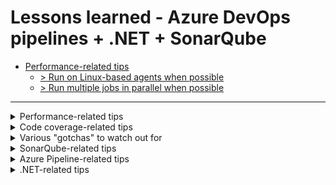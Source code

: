 # Lessons learned - Azure DevOps pipelines + .NET + SonarQube

- [Performance-related tips](#performance-related-tips)
  - [> Run on Linux-based agents when possible](#-run-on-linux-based-agents-when-possible)
  - [> Run multiple jobs in parallel when possible](#-run-multiple-jobs-in-parallel-when-possible)

---
<details>
  <summary>
    Performance-related tips
  </summary>

## Performance-related tips
### > Run on Linux-based agents when possible
When possible, always run the pipeline on a Linux-based agent instead of a Windows-based one. In my experience this can reduce the runtime by up to 50%, depending on the pipeline workload:

```yaml
pool:
  vmImage: "ubuntu-latest"
```

(`ubuntu-latest` is also the default Agent image in Azure DevOps, so if you don't specify anything else this will be used)

This in itself means you should avoid using the [VSBuild@1](https://learn.microsoft.com/en-us/azure/devops/pipelines/tasks/reference/vsbuild-v1?view=azure-pipelines) and [VSTest@2](https://learn.microsoft.com/en-us/azure/devops/pipelines/tasks/reference/vstest-v2?view=azure-pipelines) tasks as these can only be run on a Windows-based agent. You should instead use the [DotNetCoreCLI@2](https://learn.microsoft.com/en-us/azure/devops/pipelines/tasks/reference/dotnet-core-cli-v2?view=azure-pipelines) task for building/restoring/testing .NET code.

### > Run multiple jobs in parallel when possible
A great way to reduce the total time a build takes is to run multiple smaller jobs in parallel instead of one big job. A `job` in Azure DevOps will automatically run on a separate agent, and thus run in parallel, as opposed to a separate step or task that will run sequentially on the same agent. In the following example, Job A & Job B will run at the same time:

```yaml
jobs:
- job: A
  steps:
  - bash: echo "A"

- job: B
  steps:
  - bash: echo "B"
```

 [You can find more info about how Jobs work here](https://learn.microsoft.com/en-us/azure/devops/pipelines/process/phases?view=azure-devops&tabs=yaml).

This means you can for example have one job that builds the main source code and another job that runs the tests and a third job that does some kind of analysis, and they can all run simultaneously.

You can combine this with something like a a final "publish" step that utilizes the [`dependsOn`](https://learn.microsoft.com/en-us/azure/devops/pipelines/process/conditions?view=azure-devops&tabs=yaml%2Cstages#use-the-output-variable-from-a-job-in-a-condition-in-a-subsequent-job) parameter to make sure it doesn't run until all the other jobs have finished successfully.

The only thing that limits parallelization in this way is more or less if there are dependencies between steps of a specific pipeline that cannot be run in a different job (which runs on a different agent). Keep in mind thought that you can utilize the [PublishPipelineArtifact](https://learn.microsoft.com/en-us/azure/devops/pipelines/tasks/reference/publish-pipeline-artifact-v1?view=azure-pipelines) and [DownloadPipelineArtifact](https://learn.microsoft.com/en-us/azure/devops/pipelines/tasks/reference/download-pipeline-artifact-v2?view=azure-pipelines) tasks to publish some kind of result from one job and download it in another.

It is also easier to run more jobs in parallel if your .NET code is using .NET Core (.NET 6/7/8) and not .NET Framework because it is possible to build individual .NET Core projects in the pipeline without having to build everything in a solution, which is not the case for .NET Framework*. This means that if you have let's say `Project1.csproj` and `TestProject1.csproj` that are both part of `MySolution.sln`, you can create two jobs that builds that specific `.csproj` file and not the entire solution, and then run them in parallel.

>\* technically it is possible to build individual projects instead of a entire solution using the [VSBuild@1](https://learn.microsoft.com/en-us/azure/devops/pipelines/tasks/reference/vsbuild-v1?view=azure-pipelines) too, by pointing to the path of a `.csproj` file using the ["solution"](https://learn.microsoft.com/en-us/azure/devops/pipelines/tasks/reference/vsbuild-v1?view=azure-pipelines#:~:text=solution%20%2D-,Solution,-string.%20Required.%20Default) property. The issue is that this takes an extreme amount of time, often as long as building the entire solution in my experience. I suspect this is because the legacy "VS" tasks are built from the ground-up to work using a solution file, so this way of building is a bit of a hack and does not seem to be officially supported.

Keep in mind that as you increase the number of parallel jobs that are being run you might start getting into issues where there are no available agents because all of them are already busy with other jobs. In this case you can go to Project Settings > Pipelines > Parallel jobs and increase the number there (if you're willing to pay for it). This costs [$40 per month per additional Microsoft-hosted agent](https://azure.microsoft.com/en-us/pricing/details/devops/azure-devops-services/).

![image](https://github.com/OscarBennich/lessons-learned-azure-devops-sq-dotnet/assets/26872957/6df852e3-f12e-4e79-9072-c2858490edeb)

### > Limit frequency of static code analysis runs
If you are using some kind of tool for static code analysis, such as [SonarQube](https://www.sonarsource.com/products/sonarqube/), keep in mind that doing this on a medium to large solution adds a significant amount of time to the build process as well as taking time to run the actual analysis (at least when it comes to SonarQube). Therefore a good way to save time is to reduce this analysis when it is not "required" (based on preferences and/or organizational policies).

One way to achieve this is to create a script like this (this is a PowerShell example):

```ps
# SonarQube analysis will be run if any of these are true:
# 1. The runSonarQube parameter is manually set to true.
# 2. The build is for either of these branches: dev, master, Releases/*.
# 3. The build is for a pull request to either of these branches: dev, master, Releases/*.

Param(
    [string]$runSonarQubeParameter,
    [string]$buildSourceBranch,
    [string]$pullRequestTargetBranch
)

$branchRequiresAnalysis = $buildSourceBranch -eq 'dev' -or $buildSourceBranch -eq 'master' -or $buildSourceBranch -like 'Releases/*'
$prTargetRequiresAnalysis = $pullRequestTargetBranch -eq 'dev' -or $pullRequestTargetBranch -eq 'master' -or $pullRequestTargetBranch -like 'Releases/*'

if ($branchRequiresAnalysis) {
    Write-Host "Branch requires SonarQube analysis."
}

if ($prTargetRequiresAnalysis) {
    Write-Host "Pull request target requires SonarQube analysis."
}

if ($runSonarQubeParameter -eq "True") {
    Write-Host "SonarQube analysis is manually requested."
}

$sonarQubeShouldBeRun = $runSonarQubeParameter -eq "True" -or $branchRequiresAnalysis -or $prTargetRequiresAnalysis

if (!$sonarQubeShouldBeRun) {
    Write-Host "##[warning] NOTE: SonarQube analysis will be skipped for this build!"
}

# Set "SonarQubeShouldBeRun" variable to be used in rest of the pipeline
# See: https://learn.microsoft.com/en-us/azure/devops/pipelines/process/set-variables-scripts?view=azure-devops&tabs=powershell
Write-Host "##vso[task.setvariable variable=sonarQubeShouldBeRun]$sonarQubeShouldBeRun"
```
This script can then be called like this:

```yaml
# This script will set the variable "sonarQubeShouldBeRun" to true or false
- task: PowerShell@2
  displayName: Determine if SonarQube analysis should be run
  inputs:
    targetType: filePath
    filePath: build/scripts/Determine-SonarQubeAnalysisShouldBeRun.ps1
    arguments: "${{ parameters.runSonarQube }} '$(Build.SourceBranchName)' '$(System.PullRequest.TargetBranchName)'"
```

and the `sonarQubeShouldBeRun` variable can be used to control the analysis steps like this:

```yaml
- task: SonarQubeAnalyze@5
  displayName: "SonarQube: Run analysis"
  condition: and(succeeded(), eq(variables.sonarQubeShouldBeRun, true))
```

This will make sure that the analysis is only run for the main branches that require this analysis as well as any pull requests that target those branches. On top of this it also takes into account a manual flag "runSonarQubeParameter" that can be used when an analysis run is required outside of these situations.

This parameter can be set like this:

```yaml
parameters:
  - name: runSonarQube
    type: boolean
    default: false
    displayName: Run SonarQube analysis
```

and will show up like this in the UI when queueing a new pipeline build:

![image](https://github.com/OscarBennich/lessons-learned-azure-devops-sq-dotnet/assets/26872957/92a7569e-bc34-4b2f-bd08-8a19269d7289)

### > Avoid unnecessary .NET project building due to implicit restore & build
Make sure you are not accidentally building a project/solution multiple times - Because of the way that the [implicit restore](https://learn.microsoft.com/en-us/dotnet/core/tools/dotnet-build#implicit-restore) works for dotnet tasks it is very easy to, say, first build a solution with a project and a test project in one step, and then run the tests using the `DotNetCoreCLI@2` task, not knowing that this will trigger an additional unnecessary build of that test project. 

A way to get around this is to either (a) skip the first build step and simply run the test task as this will also build and restore the project, or (b) keep the separate build task and then call the test task with the `--no-build` argument:

```yaml
- task: DotNetCoreCLI@2
  displayName: "🔬 dotnet test"
  inputs:
    command: "test"
    projects: "**/MyTestProject.csproj"
    arguments: >
      --no-build # <----
```

The `--no-build` flag will skip building the test project before running it, it also implicitly sets the --no-restore flag. 
- See https://learn.microsoft.com/en-us/dotnet/core/tools/dotnet-test

### > Avoid the "PublishCodeCoverageResults@1" task due to poor performance
The [`PublishCodeCoverageResults@1`](https://learn.microsoft.com/en-us/azure/devops/pipelines/tasks/reference/publish-code-coverage-results-v1?view=azure-pipelines) task in Azure DevOps is used to take already produced code coverage results (JaCoCo / Cobertura format) and publish it to the pipeline. This makes the code coverage results show up as a tab in the pipeline run summary in Azure DevOps:

![image](https://github.com/OscarBennich/lessons-learned-azure-devops-sq-dotnet/assets/26872957/e806df44-f98d-4d44-805b-9d3c1c256a30)

The issue is that this task is so incredibly slow that it basically makes it unusable unless the amount of files is very small. This is a known issue and has [been reported years ago](https://github.com/microsoft/azure-pipelines-tasks/issues/4945) but not fixed (yet).

An alternative to this stand-alone task you can use if you are running a .NET test task is to specify that code coverage should be collected and published during the test run, like this:

```yaml
- task: DotNetCoreCLI@2
  displayName: "🔬 dotnet test"
  inputs:
    command: "test"
    projects: "**/MyTestProject.csproj"
    publishTestResults: true # <----
    arguments: >
      --collect "Code Coverage" # <----
```

Note that the [default value for the "publishTestResults" parameter is `true`](https://learn.microsoft.com/en-us/azure/devops/pipelines/tasks/reference/dotnet-core-cli-v2?view=azure-pipelines#:~:text=publishTestResults%20%2D-,Publish%20test%20results%20and%20code%20coverage,-boolean.%20Optional.%20Use) and can therefore be skipped. I've explicitly added it here for the sake of clarity.

Publishing the test results directly form the "DotNetCoreCLI@2" task like this is **much, much faster** and I don't exactly know why. However, the "built-in" code coverage reporting only handles the binary `.coverage` format (which is what is produced if you don't specify another format in the `--collect` argument). Therefore, if you are instead producing code coverage results with some kind of XML-based format ([using "Coverlet" for example](https://github.com/coverlet-coverage/coverlet?tab=readme-ov-file#usage)), then you need to use the stand-alone publish task.

An alternative to this is to instead produce the code results with the `.coverage` format, publish it, and then in a separate task re-format the results to XML. One way to do is to use the [`dotnet-coverage` tool](https://learn.microsoft.com/en-us/dotnet/core/additional-tools/dotnet-coverage). Specific info about re-formatting and/or merging reports using this tool can be found [here](https://learn.microsoft.com/en-us/dotnet/core/additional-tools/dotnet-coverage#merge-code-coverage-reports).

Combining both these things could look like this:

```yaml
- task: DotNetCoreCLI@2
  displayName: "🔬 dotnet test"
  inputs:
    command: "test"
    projects: "**/MyTestProject.csproj"
    publishTestResults: true
    arguments: >
      --collect "Code Coverage"

- task: PowerShell@2
  displayName: "Install the 'dotnet-coverage' tool"
  inputs:
    targetType: inline
    script: dotnet tool install dotnet-coverage --global --ignore-failed-sources

- script: >
    dotnet-coverage merge -o $(Agent.TempDirectory)/coverage.xml -f xml $(Agent.TempDirectory)/*/*.coverage
  displayName: "Re-format code coverage file(s) to XML"
```

This will result in you being able to take advantage of the faster publishing speed of doing it using the `DotNetCoreCLI@2` task while also being able to output the code coverage results in a more generic format (for SonarQube for example).

</details>

<details>
  <summary>
    Code coverage-related tips
  </summary>
  
## Code coverage-related tips
### > Gathering code coverage from parallel jobs
...

### > How to enable collecting of code coverage during test execution
- DotNetCoreCLI@2

```yaml
- task: DotNetCoreCLI@2
  displayName: "🔬 dotnet test"
  inputs:
    command: "test"
    projects: "**/MyTestProject.csproj"
    arguments: >
      --collect "Code Coverage" # <----
```

Note that you can specify the argument like this `--collect "Code Coverage;Format=Xml"` to collect the coverage information in an XML format instead of the binary `.coverage` format.

- VSTest@2

```yaml
- task: VSTest@2
  displayName: "🔬 VS Test"
  inputs:
    testAssemblyVer2: |
      Tests/**/MyTestProject.dll
      !**/obj/**
    platform: "AnyCPU"
    configuration: "Release"
    codeCoverageEnabled: true # <----
```

### > Code coverage results in PRs in Azure DevOps
[There is support](https://learn.microsoft.com/en-us/azure/devops/pipelines/test/codecoverage-for-pullrequests?view=azure-devops) for showing code coverage information for Pull Requests in Azure DevOps, if you have it enabled it shows up like this:

![image](https://github.com/OscarBennich/lessons-learned-azure-devops-sq-dotnet/assets/26872957/7326a09a-04f3-4eee-b685-262ca603e032)

To enable this you need to:
1. Add build validation for the target branch so that a new build is run and checked when a new PR is opened
2. In your build pipeline you need to enable gathering of code coverage* from your test runs and publish the results then you will "automatically" get code coverage information in the PR as shown above:

    ```yaml
    - task: DotNetCoreCLI@2
      displayName: "🔬 dotnet test"
      inputs:
        command: "test"
        projects: "**/MyTestProject.csproj"
        publishTestResults: true # <----
        arguments: >
          --collect "Code Coverage" # <----
    ```
    
\* **Note that only the binary `.coverage` format is [currently supported](https://learn.microsoft.com/en-us/azure/devops/pipelines/test/codecoverage-for-pullrequests?view=azure-devops#which-coverage-tools-and-result-formats-can-be-used-for-validating-code-coverage-in-pull-requests), so you need to make sure you are publishing this format** 

</details>

<details>
  <summary>
    Various "gotchas" to watch out for
  </summary>
  
## Various "gotchas" to watch out for
### > Running "dotnet tool install" on Linux
If you run the `dotnet tool install` command in a task on an agent running on a Linux-based OS w/ a project that has multiple project files you might run into issues where the task fails to complete with an error message along the lines of the folder containing multiple project files. I think this is related to the fact that .NET Core CLI will automatically restore any .NET projects in the working directory and does not like if there are multiple of them. The process of installing a new dotnet tool does not require this to happen, so it is ostensibly a bug, but I might be missing something.

One way to get around this issue is to set the ["workingDirectory" parameter](https://learn.microsoft.com/en-us/azure/devops/pipelines/tasks/reference/powershell-v2?view=azure-pipelines#:~:text=workingDirectory%20%2D-,Working%20Directory,-string.) to an arbitrary folder in the repository that does **not** contain any `.csproj` files at all:

```yaml
- task: PowerShell@2
  displayName: "Install the 'dotnet-coverage' tool"
  inputs:
    targetType: inline
    workingDirectory: "$(Build.SourcesDirectory)/ArbitraryFolder" # <----
    script: dotnet tool install dotnet-coverage --global --ignore-failed-sources
```

### > The "PublishPipelineArtifact" task doesn't flatten folders
If you have a need to publish and download artifacts between different jobs in a pipeline you can use the [PublishPipelineArtifact](https://learn.microsoft.com/en-us/azure/devops/pipelines/tasks/reference/publish-pipeline-artifact-v1?view=azure-pipelines) and [DownloadPipelineArtifact](https://learn.microsoft.com/en-us/azure/devops/pipelines/tasks/reference/download-pipeline-artifact-v2?view=azure-pipelines) tasks in Azure DevOps. One thing to keep in mind when doing this is that the "PublishPipelineArtifact" task doesn't flatten folders, i.e. if you download an artifact "MyCoolArtifact1" & "MyCoolArtifact2" with some arbitrary files into "MyFolder", then it will result in the files being put into `MyFolder/MyCoolArtifact1` and `MyFolder/MyCoolArtifact2` instead of directly into `MyFolder/...`.

One way solve this is to first download the pipeline artifacts and then use the ["CopyFiles@2"](https://learn.microsoft.com/en-us/azure/devops/pipelines/tasks/reference/copy-files-v2?view=azure-pipelines&tabs=yaml) task w/ the `flattenFolders` parameter set to `true`:

```yaml
- task: CopyFiles@2
  displayName: "Copy test result files to $(Agent.TempDirectory)/TestResults"
  inputs:
    SourceFolder: "MyFolder"
    Contents: "**"
    TargetFolder: "MyFolder"
    flattenFolders: true # <----
```

`Contents: "**"` copies all files in the specified source folder and all files in all sub-folders. Note that this is the default value, I've explicitly added it here for the sake of clarity.

### > "CopyFiles" doesn't work as expected when trying to copy multiple specific file types
If you want to use the ["CopyFiles@2"](https://learn.microsoft.com/en-us/azure/devops/pipelines/tasks/reference/copy-files-v2?view=azure-pipelines&tabs=yaml) task to copy specific file types (like `.xml`, `.coverage`, `.trx`) instead of all files in a specific folder, you need to make sure that you do not write it over multiple lines using single quotes, like this:

```yaml
- task: CopyFiles@2
  inputs:
    SourceFolder: "$(Build.SourcesDirectory)"
    Contents: |
      '**\bin\**\*.dacpac'
      '**\PublishProfile\*.publish.xml'
    TargetFolder: "$(Build.ArtifactStagingDirectory)"
```

You instead need to write it like this (without quotes), otherwise the files won't be found:

```yaml
- task: CopyFiles@2
  inputs:
    SourceFolder: "$(Build.SourcesDirectory)"
    Contents: |
      **\bin\**\*.dacpac
      **\PublishProfile\*.publish.xml
    TargetFolder: "$(Build.ArtifactStagingDirectory)"
```

More information about this bug can be found [in this forum post](https://stackoverflow.com/a/70874760).

### > Installing new software on a self-hosted agent could require a restart before it takes effect
If you are running your pipeline on a self-hosted agent and have tasks that install new software, for example using `dotnet tool install`, then a restart of the agent could be required for it to recognize this new tool/software.

> I noticed this when I tried installing the `dotnet-coverage` tool and it said it was already installed but at the same time when trying to use it in a task it said it wasn't installed, leading to a catch-22. Restarting the agent solved this issue.

The solution was taken from [this forum post](https://stackoverflow.com/a/62712205).

### > Default test result folder location for "DotNetCoreCLI@2" vs. "VSTest@2"
Note that the "DotNetCoreCLI@2" task puts test results in `$(Agent.TempDirectory)` whereas the legacy "VSTest@2" task puts it in `$(Agent.TempDirectory)/TestResults`.

This location can be re-configured for the "VSTest@2" using the [`resultsFolder` parameter](https://learn.microsoft.com/en-us/azure/devops/pipelines/tasks/reference/vstest-v2?view=azure-pipelines#:~:text=resultsFolder%20%2D-,Test%20results%20folder,-string.%20Default%20value).

</details>

<details>
  <summary>
    SonarQube-related tips
  </summary>
  
## SonarQube-related tips
### > Unable to run the "SonarQubePrepare@5" and "SonarQubeAnalyze@5" tasks in different jobs
There are two main SonarQube-related tasks available in Azure DevOps:
- [SonarQubePrepare@5](https://learn.microsoft.com/en-us/azure/devops/pipelines/tasks/reference/sonar-qube-prepare-v5?view=azure-pipelines)
- [SonarQubeAnalyze@5](https://learn.microsoft.com/en-us/azure/devops/pipelines/tasks/reference/sonar-qube-analyze-v5?view=azure-pipelines)

From what I've read, seen, and tried, these two tasks **HAVE** to be run in the same job, otherwise the analysis step fails. I don't know specifically what the prepare step does and there isn't a lot of documentation about that either, but there is some kind of magic that happens behind the scenes. All I know is that part of what happens is that it creates a hidden `.sonarqube` folder in the working directory with a bunch of files. I even tried copying the entire working folder to another agent after the prepare step and then running analyze and that still didn't work...

What this means is that you cannot optimize the pipeline to do something along the lines of running one job that prepares the analysis and builds the source code in parallel with test jobs and then end with a job that run the SonarQube analysis. Instead you need to either run everything in one big job, or have one job that prepares the analysis, builds the source code, and then waits to download the test results from separate jobs before running the analysis (this leads to timing issues etc.).

_Either way, it is annoying..._

### > Getting unit test results into SonarQube
This is configured through the ["Test execution parameters"](https://docs.sonarsource.com/sonarqube/9.9/analyzing-sources-code/test-coverage/test-execution-parameters/) in SonarQube and specified in the "SonarQubePrepare@5" task.

For C# it could look like this:

```yaml
- task: SonarQubePrepare@5
  displayName: "SonarQube: Prepare"
  inputs:
    SonarQube: "SonarQube"
    scannerMode: "MSBuild"
    projectKey: "${{ parameters.projectName }}"
    projectName: "${{ parameters.projectName }}"
    extraProperties: |
      sonar.cs.vstest.reportsPaths=$(Agent.TempDirectory)/*.trx # <---- 
```

If you are using XUnit or NUnit instead of VSTest/MSTest there are [alternative report paths](https://docs.sonarsource.com/sonarqube/9.9/analyzing-source-code/test-coverage/test-execution-parameters/#csharp) for these.

This test result report is what makes this information show up in SonarQube:

![image](https://github.com/OscarBennich/lessons-learned-azure-devops-sq-dotnet/assets/26872957/3bb97775-d70a-4f61-980f-1370dc550006)

### > Be mindful of supported code coverage formats in SonarQube
Keep in mind that SonarQube only supports [certain code coverage formats for certain languages](https://docs.sonarsource.com/sonarqube/9.9/analyzing-source-code/test-coverage/test-coverage-parameters/).

For example: The "Cobertura" code coverage format is not supported for `C#`, but it is supported for `Flex` and `Python`. This can become confusing because "Cobertura" shows up as a popular code coverage format in a lot of C# articles etc. So even though it is fully possible to generate this format "out-of-the-box" for C# code, SonarQube won't see it as valid.

Also, the binary `.coverage` format that is generated by default when collecting code coverage info in .NET is **not** supported by SonarQube, but at the same time this is the expected format when publishing test results to the Azure DevOps pipeline. Therefore it is recommended to collect this data in the binary format and then re-format it into a XML format that is compatible w/ SonarQube before running the analysis step.

### > SonarQube + .NET + Windows-based agent = Magic?
If you are analyzing .NET code using SonarQube and are using a Windows-based agent, then there seems to be some convention-based magic happening behind the scenes that is good to know about.

This is what is [written in SonarQube's documentation](https://docs.sonarsource.com/sonarqube/9.9/analyzing-source-code/test-coverage/dotnet-test-coverage/#visual-studio-code-coverage):
> "[...] when you are using an Azure DevOps Windows image for your build. In these cases, the .NET Framework scanner will automatically find the coverage output generated by the --collect "Code Coverage" parameter without the need for an explicit report path setting. It will also automatically convert the generated report to XML. No further configuration is required."

So the paths to the test results is implicitly set (it relies on them being in `$(Agent.TempDirectory)/TestResults` and after that checks a few other "reasonable" places) AND the binary `.coverage` format is automatically converted to XML. In my opinion this way of doing it involves way too much "magic" and is just needlessly confusing if you are not using this exact setup... 

Either way, if you are not running on a Windows image (which you [should avoid for performance reasons](#-run-on-linux-based-agents-when-possible)) then you need to do this yourself instead.

Converting `.coverage` to XML (this was also refenced in [this chapter](#-avoid-the-publishcodecoverageresults1-task-due-to-poor-performance):

```yaml
- task: DotNetCoreCLI@2
  displayName: "🔬 dotnet test"
  inputs:
    command: "test"
    projects: "**/MyTestProject.csproj"
    publishTestResults: true
    arguments: >
      --collect "Code Coverage"

- task: PowerShell@2
  displayName: "Install the 'dotnet-coverage' tool"
  inputs:
    targetType: inline
    script: dotnet tool install dotnet-coverage --global --ignore-failed-sources

- script: >
    dotnet-coverage merge -o $(Agent.TempDirectory)/coverage.xml -f xml $(Agent.TempDirectory)/*/*.coverage
  displayName: "Re-format code coverage file(s) to XML"
```

Specifying test result paths:

```yaml
- task: SonarQubePrepare@5
  displayName: "SonarQube: Prepare"
  inputs:
    SonarQube: "SonarQube"
    scannerMode: "MSBuild"
    projectKey: "PROJECT_KEY"
    projectName: "PROJECT_NAME"
    extraProperties: |
      sonar.cs.vscoveragexml.reportsPaths=$(Agent.TempDirectory)/TestResults/.coverage.xml # <---- 
      sonar.cs.vstest.reportsPaths=$(Agent.TempDirectory)/TestResults/*/*.trx # <---- 
``` 

</details>

<details>
  <summary>
    Azure Pipeline-related tips
  </summary>
  
## Azure Pipeline-related tips
### > Azure DevOps pipeline templates
You can utilize [templates](https://learn.microsoft.com/en-us/azure/devops/pipelines/process/templates?view=azure-devops&pivots=templates-includes) in Azure DevOps to define reusable content, logic, and parameters in YAML pipelines.

The way this works is that you can first define some kind of YAML code in one repository, say `TemplateRepository` in the `Infrastructure` project in Azure DevOps:

TemplateRepository/templates/mytemplate.yml:
```yaml
parameters:
  - name: message
    type: string

steps:
  - bash: echo ${{ parameters.message }}
```

You can then use that template like this (you specify the template repository as a resource and then you point to the file you want to use):

```yaml
resources:
  repositories:
    - repository: infrastructure # variable name
      type: git
      name: Infrastructure/TemplateRepository # Project/Repo
      ref: refs/heads/main # branch

trigger: none

pool:
  vmImage: ubuntu-latest

steps:
  - template: templates/mytemplate.yml@infrastructure
    parameters:
      message: "My cool message"
```

### > Conditions for pipeline templates
There is no support for the [`condition` keyword](https://learn.microsoft.com/en-us/azure/devops/pipelines/process/conditions) when using templates, meaning you cannot write something like this:

```yaml
  - template: templates/mytemplate.yml@infrastructure
    condition: and(succeeded(), ne(variables['Build.Reason'], 'PullRequest'))
```

What you CAN do though is define the condition like this:

```yaml
  - ${{ if ne(variables['Build.Reason'], 'PullRequest') }}:
      - template: templates/jobs/publish-viedoc-package.yml
```

and that will work.

### > Working directory when checking out multiple repositories
If you are using pipeline templates and want to for example use script files from the repository that the template YAML file is checked into, you can accomplish this by [checking out multiple repositories](https://learn.microsoft.com/en-us/azure/devops/pipelines/repos/multi-repo-checkout?view=azure-devops) in the pipeline. So you are both checking out the repository that is using the template repository as a resource and the template repository itself:

TemplateRepository/templates/mytemplate.yml:

```yaml
steps:
  # checkout: self is implicitly defined for all pipelines, I've adde it here for clarity
  - checkout: self

  # checkout the infrastructure repo so we can run script files from it
  - checkout: infrastructure
```

One important thing to keep in mind when doing this is that it will change the way the default working directory works. Normally when you checkout a repository the root of that repository will be the working directory, so if you have a repostitory `MyRepo` which has a folder `MyFolder` with a textfile `Test.txt`, then in that pipeline you can use the path `MyFolder/Test.txt` to find that file. 

But if you are checking out more than one repo then the working directory will be one folder "up", with the root folder of all repositories being inside that folder. For example, you checkout `MyRepo` and `MyRepo2`. The path to the `Test.txt` in `MyRepo` will now be `MyRepo/MyFolder/Test.txt` instead of just `MyFolder/Test.txt` like it was before:

```
- MyRepo
  - MyFolder
    - Test.txt

- MyRepo2
  - MyFolder2
    - Test2.txt
```

### > Running tests in pipeline that require "Azurite"
If you are running tests that require a local "Azurite" instance, for example for emulating Azure Storage, then you need a way to duplicate this functionality when running these tests in your CI pipeline.

One way to do that is to add this task:

```yaml
# Azurite is required for some tests to run as expected
# See: https://learn.microsoft.com/en-us/samples/azure-samples/automated-testing-with-azurite/automated-testing-with-azure/
- bash: |
    npm install -g azurite
    mkdir azurite
    azurite --silent --location azurite &
  displayName: "Install and Run Azurite"
```
</details>

<details>
  <summary>
    .NET-related tips
  </summary>
  
## .NET-related tips
### > Setting "testRunTitle" when running the "DotNetCoreCLI@2" or "VSTest@2" task
You can customize the value of the `testRunTitle` parameter for both the [DotNetCoreCLI@2](https://learn.microsoft.com/en-us/azure/devops/pipelines/tasks/reference/dotnet-core-cli-v2?view=azure-pipelines#:~:text=testRunTitle%20%2D-,Test%20run%20title,-string.%20Optional.%20Use) task and the [VSTest@2](https://learn.microsoft.com/en-us/azure/devops/pipelines/tasks/reference/vstest-v2?view=azure-pipelines#:~:text=testRunTitle%20%2D-,Test%20run%20title,-string.) task.

For example:

```yaml
- task: DotNetCoreCLI@2
  displayName: "🔬 dotnet test"
  inputs:
    command: "test"
    projects: "**/MyTestProject.csproj"
    testRunTitle: "Application (Clinic)"
```

This will make the results that show up in the test results tab in Azure DevOps more readable and clear:

![image](https://github.com/OscarBennich/lessons-learned-azure-devops-sq-dotnet/assets/26872957/202e8372-0e13-4636-814f-d7581b171dec)
![image](https://github.com/OscarBennich/lessons-learned-azure-devops-sq-dotnet/assets/26872957/b8f36dd0-3de1-434b-af30-14117e3db34f)
 
### > Issues related to specifying a local NuGet feed in `nuget.config`
If you have specified a local NuGet feed in a `nuget.config` file in the root of your repository, like this:

```xml
<?xml version="1.0" encoding="utf-8"?>

<configuration>
  <packageSources>
    <clear />
    <add key="Local" value="%USERPROFILE%\.viedoc\local\packages\nuget" /> # <----
    <add key="nuget.org" value="https://api.nuget.org/v3/index.json" />
  </packageSources>
</configuration>
```

you will run into issues whenever you try to build any project in this repository in a pipeline. This is because of the implementation of the [implicit restore](https://learn.microsoft.com/en-us/dotnet/core/tools/dotnet-build#implicit-restore) that triggers whenever you build a `.csproj`. This restore step will [default to using the feed information provided by the `nuget.config` file](https://learn.microsoft.com/en-us/dotnet/core/tools/dotnet-restore#specify-feeds).

What this leads to is that whenever you try to trigger a task that builds or runs tests using your .NET projects, e.g.:

```yaml
- task: DotNetCoreCLI@2
  displayName: "🏗 dotnet build"
  inputs:
    command: "build"
    projects: "**/ProjectToBuild.csproj"

- task: DotNetCoreCLI@2
  displayName: "🔬 dotnet test"
  inputs:
    command: "test"
    projects: "**/ProjectToTest.csproj"
```

then the implicit restore will kick in and try to find the local feed specified in the `nuget.config` file, which it is unable to do, so the task fails.

One way to solve this is to separate the `restore`, `build` and `test` steps. This allows you to specify what feed should be used in the `restore` step, and then specify that no restore should be performed in the subsequent steps.

We specify the organization feed to use using the [`vstsFeed` parameter](https://learn.microsoft.com/en-us/azure/devops/pipelines/tasks/reference/dotnet-core-cli-v2?view=azure-pipelines#:~:text=vstsFeed%20%2D-,Use%20packages%20from%20this%20Azure%20Artifacts%20feed,-Input%20alias%3A):

```yaml
- task: DotNetCoreCLI@2
  displayName: "♻ dotnet restore"
  inputs:
    command: "restore"
    projects: "**/MyProject.csproj"
    vstsFeed: "ProjectName/FeedName" # <----
```

We then use the `--no-restore` argument to skip the implicit restore:

```yaml
- task: DotNetCoreCLI@2
  displayName: "🏗 dotnet build"
  inputs:
    command: "build"
    projects: "**/MyProject.csproj"
    arguments: >
      --no-restore # <----
```

We also use the `--no-build` argument when running the tests:

```yaml
# The `--no-build` flag will skip building the test project before running it (since we already built in the previous step)
# It also implicitly sets the --no-restore flag
- task: DotNetCoreCLI@2
  displayName: "🔬 dotnet test"
  inputs:
    command: "test"
    projects: "**/MyProject.csproj"
    arguments: >
      --no-build # <----
```

- [More info](https://learn.microsoft.com/en-us/azure/devops/pipelines/tasks/reference/dotnet-core-cli-v2?view=azure-pipelines#why-is-my-build-publish-or-test-step-failing-to-restore-packages)

### > Running tests after building a solution with both .NET Core & .NET Framework-based test projects
If you are running a pipeline that is building a solution with a mix of .NET Core & .NET Framework projects then you can run into issues if you run the [`VSTest` task](https://learn.microsoft.com/sv-se/azure/devops/pipelines/tasks/reference/vstest-v2?view=azure-pipelines) after that. 

This seems to be because the task gets "confused" about what test adapter to use during this run. A way to solve this is to utilize the `pathtoCustomTestAdapters` property and point to one of the .NET Framework projects in the solution (it doesn't matter which one):

```yaml
- task: VSTest@2
  displayName: "🔬 VS Test"
  inputs:
    testAssemblyVer2: |
      Tests/**/MyTestProject.dll
      !**/obj/**
    platform: "AnyCPU"
    configuration: "Release"
    pathtoCustomTestAdapters: "Tests/MyTestProject/bin/Release/net472/ # <----
```

</details>
